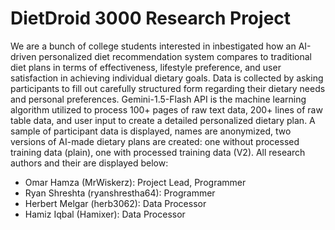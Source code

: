 # DietDroid 3000 Research Project
We are a bunch of college students interested in inbestigated how an AI-driven personalized diet recommendation 
system compares to traditional diet plans in terms of effectiveness, lifestyle preference, and user satisfaction 
in achieving individual dietary goals. Data is collected by asking participants to fill out carefully structured 
form regarding their dietary needs and personal preferences. Gemini-1.5-Flash API is the machine learning algorithm 
utilized to process 100+ pages of raw text data, 200+ lines of raw table data, and user input to create a detailed
personalized dietary plan. A sample of participant data is displayed, names are anonymized, two versions of AI-made
dietary plans are created: one without processed training data (plain), one with processed training data (V2). All
research authors and their are displayed below:
- Omar Hamza (MrWiskerz): Project Lead, Programmer
- Ryan Shreshta (ryanshrestha64): Programmer
- Herbert Melgar (herb3062): Data Processor
- Hamiz Iqbal (Hamixer): Data Processor
